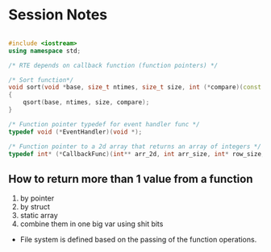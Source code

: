 # Session Notes

```cpp

#include <iostream>
using namespace std;

/* RTE depends on callback function (function pointers) */

/* Sort function*/
void sort(void *base, size_t ntimes, size_t size, int (*compare)(const void *, const void *))
{
    qsort(base, ntimes, size, compare);
}

/* Function pointer typedef for event handler func */
typedef void (*EventHandler)(void *);

/* Function pointer to a 2d array that returns an array of integers */
typedef int* (*CallbackFunc)(int** arr_2d, int arr_size, int* row_size, int (*func)(int*, int));

```

## How to return more than 1 value from a function

1. by pointer
2. by struct
3. static array
4. combine them in one big var using shit bits

* File system is defined based on the passing of the function operations.
